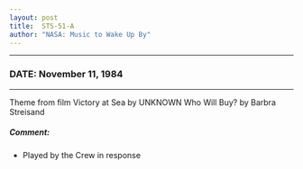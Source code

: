 ```yaml
---
layout: post
title:  STS-51-A
author: "NASA: Music to Wake Up By"
---
```


----
### DATE: November 11, 1984
----
Theme from film Victory at Sea by UNKNOWN
Who Will Buy? by Barbra Streisand

##### Comment:
* Played by the Crew in response
